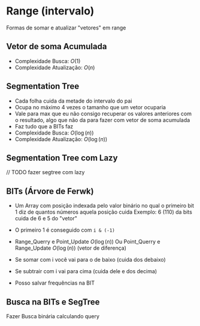 # Range (intervalo)
Formas de somar e atualizar "vetores" em range

## Vetor de soma Acumulada
- Complexidade Busca: $O(1)$
- Complexidade Atualização: $O(n)$

## Segmentation Tree
- Cada folha cuida da metade do intervalo do pai
- Ocupa no máximo 4 vezes o tamanho que um vetor ocuparia
- Vale para max que eu não consigo recuperar os valores anteriores com o resultado, algo que não da para fazer com vetor de soma acumulada
- Faz tudo que a BITs faz
- Complexidade Busca: $O(\log (n))$
- Complexidade Atualização: $O(\log (n))$

## Segmentation Tree com Lazy
// TODO fazer segtree com lazy

## BITs (Árvore de Ferwk)
- Um Array com posição indexada pelo valor binário no qual o primeiro bit 1 diz de quantos números aquela posição cuida
Exemplo: 6 (110) da bits cuida de 6 e 5 do "vetor"
- O primeiro 1 é conseguido com `i & (-1)`
- Range_Querry e Point_Update $O(\log (n))$
Ou Point_Querry e Range_Update $O(\log (n))$ (vetor de diferença)


- Se somar com i você vai para o de baixo (cuida dos debaixo)
- Se subtrair com i vai para cima (cuida dele e dos decima)
- Posso salvar frequências na BIT

## Busca na BITs e SegTree
Fazer Busca binária calculando query
